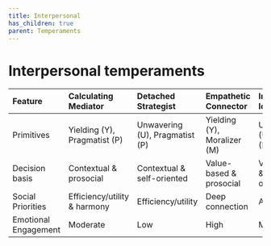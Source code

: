 ```yaml
---
title: Interpersonal
has_children: true
parent: Temperaments
---
```


# Interpersonal temperaments


| Feature           | Calculating Mediator  | Detached Strategist | Empathetic Connector    | Individualistic Idealist    |
| :--------------   | :--------------------| :-------------------| :---------------------- | :----------------------|
| Primitives | Yielding (Y), Pragmatist (P) | Unwavering (U), Pragmatist (P) | Yielding (Y), Moralizer (M)    | Unwavering (U), Moralizer (M)    |
| Decision basis    | Contextual & prosocial  | Contextual & self-oriented   | Value-based & prosocial | Value-based & self-oriented  |
| Social Priorities | Efficiency/utility & harmony | Efficiency/utility          | Deep connection         | Authenticity           |
| Emotional Engagement | Moderate | Low | High | Moderate |
